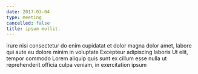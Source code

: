 ```yaml
---
date: 2017-03-04
type: meeting
cancelled: false
title: ipsum mollit.
---
```

irure nisi consectetur do enim cupidatat et dolor magna dolor amet, labore qui aute eu dolore minim in voluptate Excepteur adipiscing laboris Ut elit, tempor commodo Lorem aliquip quis sunt ex cillum esse nulla ut reprehenderit officia culpa veniam, in exercitation ipsum